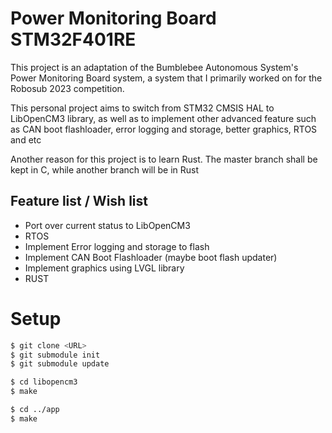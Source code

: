 # Power Monitoring Board STM32F401RE 
This project is an adaptation of the Bumblebee Autonomous System's Power Monitoring Board system, a system that I primarily worked on for the Robosub 2023 competition.

This personal project aims to switch from STM32 CMSIS HAL to LibOpenCM3 library, as well as to implement other advanced feature such as CAN boot flashloader, error logging and storage, better graphics, RTOS and etc

Another reason for this project is to learn Rust. The master branch shall be kept in C, while another branch will be in Rust

## Feature list / Wish list
- Port over current status to LibOpenCM3
- RTOS
- Implement Error logging and storage to flash
- Implement CAN Boot Flashloader (maybe boot flash updater)
- Implement graphics using LVGL library
- RUST

# Setup
```bash
$ git clone <URL>
$ git submodule init
$ git submodule update

$ cd libopencm3
$ make

$ cd ../app
$ make
```